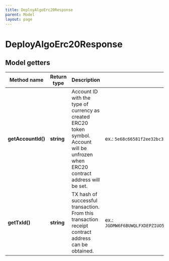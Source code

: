 ```yaml
---
title: DeployAlgoErc20Response
parent: Model
layout: page
---
```


# DeployAlgoErc20Response

## Model getters

Method name | Return type | Description | Notes
------------ | ------------- | ------------- | -------------
**getAccountId()** | **string** | Account ID with the type of currency as created ERC20 token symbol. Account will be unfrozen when ERC20 contract address will be set. | ex.: `5e68c66581f2ee32bc354087`
**getTxId()** | **string** | TX hash of successful transaction. From this transaction receipt contract address can be obtained. | ex.: `JGDMW6F6BUWQLFXDEPZIUO5WCTQOL3QV7KZ2SBV44K5WE6SSNN7Q`

